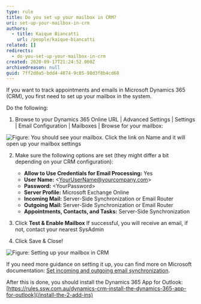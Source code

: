 ```yaml
---
type: rule
title: Do you set up your mailbox in CRM?
uri: set-up-your-mailbox-in-crm
authors:
  - title: Kaique Biancatti
    url: /people/kaique-biancatti
related: []
redirects:
  - do-you-set-up-your-mailbox-in-crm
created: 2020-09-17T21:24:52.000Z
archivedreason: null
guid: 7ff2d0a5-bdd4-4874-9c85-98d3f8b4cd68
---
```

If you want to track appointments and emails in Microsoft Dynamics 365 (CRM), you first need to set up your mailbox in the system.

Do the following:

<!--endintro-->

1. Browse to your Dynamics 365 Online URL | Advanced Settings | Settings | Email Configuration | Mailboxes | Browse for your mailbox:

![Figure: You should see your mailbox. Click the link on Name and it will open up your mailbox settings](crm-open-meilbox-settings.png)

2. Make sure the following options are set (they might differ a bit depending on your CRM configuration):

   * **Allow to Use Credentials for Email Processing:** Yes
   * **User Name:** &lt;YourUserName@yourcompany.com&gt;
   * **Password:** &lt;YourPassword&gt;
   * **Server Profile:** Microsoft Exchange Online
   * **Incoming Mail:** Server-Side Synchronization or Email Router
   * **Outgoing Mail:** Server-Side Synchronization or Email Router
   * **Appointments, Contacts, and Tasks:** Server-Side Synchronization
3. Click  **Test & Enable Mailbox** 
   If successful, you will receive an email, if not, contact your nearest SysAdmin
4. Click Save & Close!

![Figure: Setting up your mailbox in CRM](setup-mailbox-crm.png)

If you need more guidance on setting it up, you can find more on Microsoft documentation: [Set incoming and outgoing email synchronization](https://docs.microsoft.com/en-us/dynamics365/customerengagement/on-premises/admin/set-incoming-outgoing-email-synchronization).

After this is done, you should install the Dynamics 365 App for Outlook: [https://rules.ssw.com.au/dynamics-crm-install-the-dynamics-365-app-for-outlook](/install-the-2-add-ins)